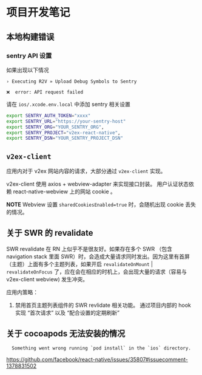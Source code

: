 # 项目开发笔记

## 本地构建错误

### sentry API 设置

如果出现以下情况

```
› Executing R2V » Upload Debug Symbols to Sentry

❌  error: API request failed
```

请在 `ios/.xcode.env.local` 中添加 sentry 相关设置

```bash
export SENTRY_AUTH_TOKEN="xxxx"
export SENTRY_URL="https://your-sentry-host"
export SENTRY_ORG="YOUR_SENTRY_ORG",
export SENTRY_PROJECT="v2ex-react-native",
export SENTRY_DSN="YOUR_SENTRY_PROJECT_DSN"
```

## `v2ex-client`

应用内对于 v2ex 网站内容的请求，大部分通过 `v2ex-client` 实现。

v2ex-client 使用 axios + webview-adapter 来实现接口封装。 用户认证状态依赖 react-native-webview 上的网站 cookie 。

**NOTE** Webview 设置 `sharedCookiesEnabled=true` 时，会随机出现 cookie 丢失的情况。

## 关于 SWR 的 revalidate

SWR revalidate 在 RN 上似乎不是很友好。如果存在多个 SWR （包含 navigation stack 里面 SWR）时，会造成大量请求同时发出。因为这里有首屏（主题）上面有多个主题列表，如果开启 `revalidateOnMount` | `revalidateOnFocus` 了，应在会在相应的时机上，会出现大量的请求（容易与 v2ex-client webview) 发生冲突。

应用内策略：

1. 禁用首页主题列表组件的 SWR revlidate 相关功能。 通过项目内部的 hook 实现 “首次请求” 以及 “配合设置的定期刷新”

## 关于 cocoapods 无法安装的情况

```
  Something went wrong running `pod install` in the `ios` directory.
```

https://github.com/facebook/react-native/issues/35807#issuecomment-1378831502
